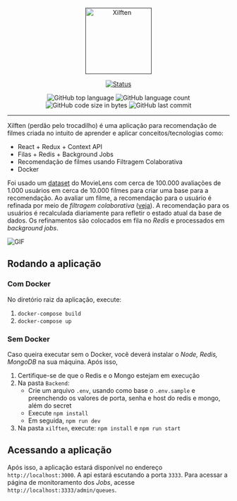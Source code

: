 <p align="center">
  <a href="" rel="noopener">     
 <img height=150px src="https://drive.google.com/uc?export=view&id=1p33hb4K1mLQXiaHG38nmje8z-P4BOw6j" alt="Xilften"></a>
</p>

<div align="center">

[![Status](https://img.shields.io/badge/status-active-success.svg)]()

  <img alt="GitHub top language" src="https://img.shields.io/github/languages/top/Marcoozvn/Xilften">
  
  <img alt="GitHub language count" src="https://img.shields.io/github/languages/count/Marcoozvn/Xilften">
  
  <img alt="GitHub code size in bytes" src="https://img.shields.io/github/languages/code-size/Marcoozvn/Xilften">
  
  <img alt="GitHub last commit" src="https://img.shields.io/github/last-commit/Marcoozvn/Xilften">

</div>

---

Xilften (perdão pelo trocadilho) é uma aplicação para recomendação de filmes criada no intuito de aprender e aplicar conceitos/tecnologias como:
+ React + Redux + Context API
+ Filas + Redis + Background Jobs
+ Recomendação de filmes usando Filtragem Colaborativa
+ Docker

Foi usado um [dataset](https://grouplens.org/datasets/movielens/100k/) do MovieLens com cerca de 100.000 avaliações de 1.000 usuários em cerca de 10.000 filmes para criar uma base para a recomendação. Ao avaliar um filme, a recomendação para o usuário é refinada por meio de *filtragem colaborativa* ([veja](https://lamfo-unb.github.io/2018/09/29/Sistemas-de-Recomenda%C3%A7%C3%A3o-usando-Collaborative-Filtering/)). A recomendação para os usuários é recalculada diariamente para refletir o estado atual da base de dados. Os refinamentos são colocados em fila no *Redis* e processados em *background jobs*.

![GIF](https://drive.google.com/uc?export=view&id=12sQBTBl6xrLb3JmObE_l724X__xHmKTs)

## Rodando a aplicação

### Com Docker

No diretório raiz da aplicação, execute:

1. `docker-compose build`
2. `docker-compose up`

### Sem Docker

Caso queira executar sem o Docker, você deverá instalar o *Node, Redis, MongoDB* na sua máquina. Após isso, 
1. Certifique-se de que o Redis e o Mongo estejam em execução
2. Na pasta `Backend`:
   - Crie um arquivo `.env`, usando como base o `.env.sample` e preenchendo os valores de porta, senha e host do redis e mongo, além do secret
   - Execute `npm install`
   - Em seguida, `npm run dev`
3. Na pasta `xilften`, execute: `npm install` e `npm run start`

## Acessando a aplicação 

Após isso, a aplicação estará disponível no endereço `http://localhost:3000`. A api estará escutando a porta `3333`. Para acessar a página de monitoramento dos *Jobs*, acesse `http://localhost:3333/admin/queues`.
